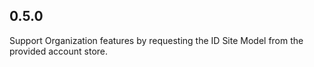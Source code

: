 ## 0.5.0

Support Organization features by requesting the ID Site Model from the provided
account store.